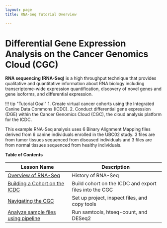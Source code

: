 ```yaml
---
layout: page
title: RNA-Seq Tutorial Overview

---
```



Differential Gene Expression Analysis on the Cancer Genomics Cloud (CGC)
============================================

**RNA sequencing (RNA-Seq)** is a high throughput technique that provides qualitative and quantitative information about RNA biology including transcriptome-wide expression quantification, discovery of novel genes and gene isoforms, and differential expression. 

!!! tip "Tutorial Goal"
    1. Create virtual cancer cohorts using the Integrated Canine Data Commons (ICDC). 
    2. Conduct differential gene expression (DGE) within the Cancer Genomics Cloud (CGC), the cloud analysis platform for the ICDC.


This example RNA-Seq analysis uses 6 Binary Alignment Mapping files derived from 6 canine individuals enrolled in the UBC02 study.  3 files are from tumor tissues sequenced from diseased individuals and 3 files are from normal tissues sequenced from healthy individuals.  


**Table of Contents**

| Lesson Name | Description|
| ---|--------|
| [Overview of RNA-Seq](./rna_seq_01.md) | History of RNA-Seq
| [Building a Cohort on the ICDC](./rna_seq_02.md) | Build cohort on the ICDC and export files into the CGC |
| [Navigating the CGC](./rna_seq_03.md)  |  Set up project, inspect files, and copy tools |
| [Analyze sample files using pipeline](./rna_seq_04.md) |  Run samtools, htseq-count, and DESeq2|
